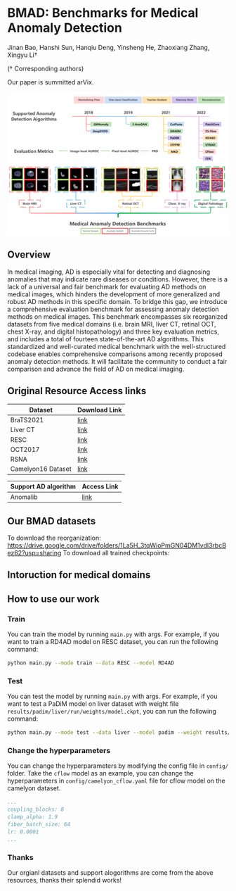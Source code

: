 # BMAD: Benchmarks for Medical Anomaly Detection
Jinan Bao, Hanshi Sun, Hanqiu Deng, Yinsheng He, Zhaoxiang Zhang, Xingyu Li†

(† Corresponding authors)

Our paper is summitted arVix. 

![](imgs/F1.png)

## Overview
In medical imaging, AD is especially vital for detecting and diagnosing anomalies that may indicate rare diseases or conditions. However, there is a lack of a universal and fair benchmark for evaluating AD methods on medical images, which hinders the development of more generalized and robust AD methods in this specific domain. To bridge this gap, we introduce a comprehensive evaluation benchmark for assessing anomaly detection methods on medical images. This benchmark encompasses six reorganized datasets from five medical domains (i.e. brain MRI, liver CT, retinal OCT, chest X-ray, and digital histopathology) and three key evaluation metrics, and includes a total of fourteen state-of-the-art AD algorithms. This standardized and well-curated medical benchmark with the well-structured codebase enables comprehensive comparisons among recently proposed anomaly detection methods. It will facilitate the community to conduct a fair comparison and advance the field of AD on medical imaging.

## Original Resource Access links

| Dataset        | Download Link                                                |
| -------------- | ------------------------------------------------------------ |
| BraTS2021      | [link](https://www.kaggle.com/datasets/dschettler8845/brats-2021-task1) |
| Liver CT       | [link](data/liver/)                                 |
| RESC           | [link](https://github.com/CharlesKangZhou/P_Net_Anomaly_Detection) |
| OCT2017        | [link](https://www.kaggle.com/datasets/paultimothymooney/kermany2018) |
| RSNA           | [link](https://www.kaggle.com/competitions/rsna-pneumonia-detection-challenge/overview) |
| Camelyon16 Dataset | [link](https://camelyon17.grand-challenge.org/Data/)                        |

| Support AD algorithm        | Access Link                                                |
| -------------- | ------------------------------------------------------------ |
| Anomalib       | [link](https://github.com/openvinotoolkit/anomalib) |

 
## Our BMAD datasets
To download the reorganization: https://drive.google.com/drive/folders/1La5H_3tqWioPmGN04DM1vdl3rbcBez62?usp=sharing
To download all trained checkpoints: 

## Intoruction for medical domains
## How to use our work
### Train
You can train the model by running `main.py` with args. For example, if you want to train a RD4AD model on RESC dataset, you can run the following command:

```bash
python main.py --mode train --data RESC --model RD4AD
```

### Test
You can test the model by running `main.py` with args. For example, if you want to test a PaDiM model on liver dataset with weight file `results/padim/liver/run/weights/model.ckpt`, you can run the following command:

```bash
python main.py --mode test --data liver --model padim --weight results/padim/liver/run/weights/model.ckpt
```

### Change the hyperparameters
You can change the hyperparameters by modifying the config file in `config/` folder. Take the `cflow` model as an example, you can change the hyperparameters in `config/camelyon_cflow.yaml` file for cflow model on the camelyon dataset.

```yaml
...
coupling_blocks: 8
clamp_alpha: 1.9
fiber_batch_size: 64
lr: 0.0001
...
```
### Thanks
Our orgianl datasets and support alogorithms are come from the above resources, thanks their splendid works!

